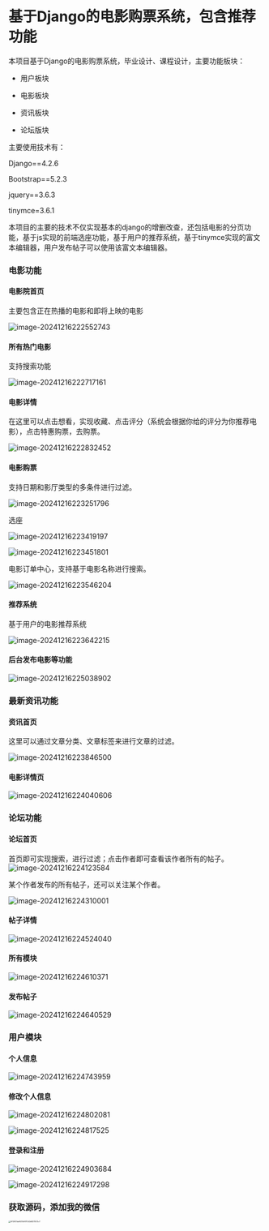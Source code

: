 

# 基于Django的电影购票系统，包含推荐功能

本项目基于Django的电影购票系统，毕业设计、课程设计，主要功能板块：

- 用户板块

- 电影板块

- 资讯板块

- 论坛版块

主要使用技术有：

Django==4.2.6

Bootstrap==5.2.3

jquery==3.6.3

tinymce=3.6.1

本项目的主要的技术不仅实现基本的django的增删改查，还包括电影的分页功能，基于js实现的前端选座功能，基于用户的推荐系统，基于tinymce实现的富文本编辑器，用户发布帖子可以使用该富文本编辑器。

### 电影功能

#### 电影院首页

主要包含正在热播的电影和即将上映的电影

![image-20241216222552743](https://raw.githubusercontent.com/rongdisun/learn/main/image-20241216222552743.png)

#### 所有热门电影

支持搜索功能

![image-20241216222717161](https://raw.githubusercontent.com/rongdisun/learn/main/image-20241216222717161.png)

#### 电影详情

在这里可以点击想看，实现收藏、点击评分（系统会根据你给的评分为你推荐电影），点击特惠购票，去购票。

![image-20241216222832452](https://raw.githubusercontent.com/rongdisun/learn/main/image-20241216222832452.png)

#### 电影购票

支持日期和影厅类型的多条件进行过滤。

![image-20241216223251796](https://raw.githubusercontent.com/rongdisun/learn/main/image-20241216223251796.png)

选座

![image-20241216223419197](https://raw.githubusercontent.com/rongdisun/learn/main/image-20241216223419197.png)

![image-20241216223451801](https://raw.githubusercontent.com/rongdisun/learn/main/image-20241216223451801.png)

电影订单中心，支持基于电影名称进行搜索。

![image-20241216223546204](https://raw.githubusercontent.com/rongdisun/learn/main/image-20241216223546204.png)

#### 推荐系统

基于用户的电影推荐系统

![image-20241216223642215](https://raw.githubusercontent.com/rongdisun/learn/main/image-20241216223642215.png)

#### 后台发布电影等功能

![image-20241216225038902](https://raw.githubusercontent.com/rongdisun/learn/main/image-20241216225038902.png)

### 最新资讯功能

#### 资讯首页

这里可以通过文章分类、文章标签来进行文章的过滤。

![image-20241216223846500](https://raw.githubusercontent.com/rongdisun/learn/main/image-20241216223846500.png)

#### 电影详情页

![image-20241216224040606](https://raw.githubusercontent.com/rongdisun/learn/main/image-20241216224040606.png)

### 论坛功能

#### 论坛首页

首页即可实现搜索，进行过滤；点击作者即可查看该作者所有的帖子。![image-20241216224123584](https://raw.githubusercontent.com/rongdisun/learn/main/image-20241216224123584.png)

某个作者发布的所有帖子，还可以关注某个作者。

![image-20241216224310001](https://raw.githubusercontent.com/rongdisun/learn/main/image-20241216224310001.png)

#### 帖子详情

![image-20241216224524040](https://raw.githubusercontent.com/rongdisun/learn/main/image-20241216224524040.png)

#### 所有模块

![image-20241216224610371](https://raw.githubusercontent.com/rongdisun/learn/main/image-20241216224610371.png)

#### 发布帖子

![image-20241216224640529](https://raw.githubusercontent.com/rongdisun/learn/main/image-20241216224640529.png)

### 用户模块

#### 个人信息

![image-20241216224743959](https://raw.githubusercontent.com/rongdisun/learn/main/image-20241216224743959.png)

#### 修改个人信息

![image-20241216224802081](https://raw.githubusercontent.com/rongdisun/learn/main/image-20241216224802081.png)

![image-20241216224817525](https://raw.githubusercontent.com/rongdisun/learn/main/image-20241216224817525.png)

#### 登录和注册

![image-20241216224903684](C:\Users\SRD\AppData\Roaming\Typora\typora-user-images\image-20241216224903684.png)

![image-20241216224917298](https://raw.githubusercontent.com/rongdisun/learn/main/image-20241216224917298.png)

### 获取源码，添加我的微信

<img src="https://raw.githubusercontent.com/rongdisun/learn/main/img/5f13931de1631b1611043d8211573c7.jpg" alt="5f13931de1631b1611043d8211573c7" style="zoom:25%;" />